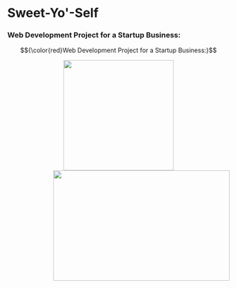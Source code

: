 # Sweet-Yo'-Self
### **Web Development Project for a Startup Business:**
$${\color{red}Web Development Project for a Startup Business:}$$
<p align="center">
<a href="https://sweetyoself.com">
  <img src="https://github.com/Giavonator/Sweet-Yo-Self/assets/68939873/8a9b326b-7448-4573-89c7-e2d4dcbdc752" width="250" height="250">
</a>


<a style="position:relative; float:right;" href="https://sweetyoself.com">
  <img src="https://github.com/Giavonator/Sweet-Yo-Self/assets/68939873/eda90db1-a1a0-4376-8127-a6e40fd587ce" width="400" height="250">
</a>
</p>
  

